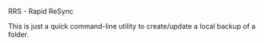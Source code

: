 RRS - Rapid ReSync

This is just a quick command-line utility to create/update a local backup of a folder.